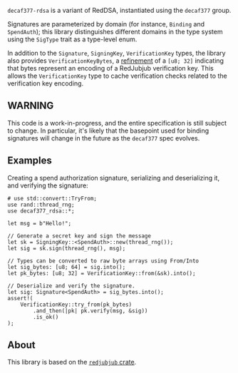 `decaf377-rdsa` is a variant of RedDSA, instantiated using the `decaf377` group.

Signatures are parameterized by domain (for instance, `Binding` and
`SpendAuth`); this library distinguishes different domains in the type system
using the `SigType` trait as a type-level enum.

In addition to the `Signature`, `SigningKey`, `VerificationKey` types,
the library also provides `VerificationKeyBytes`, a [refinement] of a
`[u8; 32]` indicating that bytes represent an encoding of a RedJubjub
verification key. This allows the `VerificationKey` type to cache
verification checks related to the verification key encoding.

## WARNING

This code is a work-in-progress, and the entire specification is still subject
to change.  In particular, it's likely that the basepoint used for binding
signatures will change in the future as the `decaf377` spec evolves.

## Examples

Creating a spend authorization signature, serializing and deserializing it, and
verifying the signature:

```
# use std::convert::TryFrom;
use rand::thread_rng;
use decaf377_rdsa::*;

let msg = b"Hello!";

// Generate a secret key and sign the message
let sk = SigningKey::<SpendAuth>::new(thread_rng());
let sig = sk.sign(thread_rng(), msg);

// Types can be converted to raw byte arrays using From/Into
let sig_bytes: [u8; 64] = sig.into();
let pk_bytes: [u8; 32] = VerificationKey::from(&sk).into();

// Deserialize and verify the signature.
let sig: Signature<SpendAuth> = sig_bytes.into();
assert!(
    VerificationKey::try_from(pk_bytes)
        .and_then(|pk| pk.verify(msg, &sig))
        .is_ok()
);
```

## About

This library is based on the [`redjubjub` crate][redjubjub_crate].

[redjubjub]: https://zips.z.cash/protocol/protocol.pdf#concretereddsa
[redjubjub_crate]: https://crates.io/crates/redjubjub
[refinement]: https://en.wikipedia.org/wiki/Refinement_type
[sealed]: https://rust-lang.github.io/api-guidelines/future-proofing.html#sealed-traits-protect-against-downstream-implementations-c-sealed
